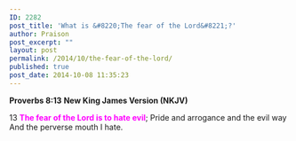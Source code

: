 ```yaml
---
ID: 2282
post_title: 'What is &#8220;The fear of the Lord&#8221;?'
author: Praison
post_excerpt: ""
layout: post
permalink: /2014/10/the-fear-of-the-lord/
published: true
post_date: 2014-10-08 11:35:23
---
```

<strong>Proverbs 8:13</strong>
<strong> New King James Version (NKJV)</strong>

13 <span style="color: #ff00ff;"><strong>The fear of the Lord is to hate evil</strong></span>;
Pride and arrogance and the evil way
And the perverse mouth I hate.